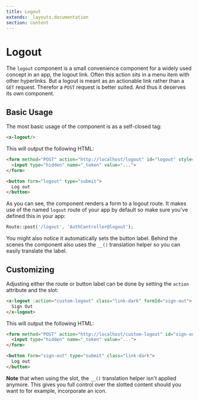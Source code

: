 ```yaml
---
title: Logout
extends: _layouts.documentation
section: content
---
```


# Logout

The `logout` component is a small convenience component for a widely used concept in an app, the logout link. Often this
action sits in a menu item with other hyperlinks. But a logout is meant as an actionable link rather than a `GET`
request. Therefor a `POST` request is better suited. And thus it deserves its own component.

## Basic Usage

The most basic usage of the component is as a self-closed tag:

```html
<x-logout/>
```

This will output the following HTML:

```html
<form method="POST" action="http://localhost/logout" id="logout" style="display: none">
  <input type="hidden" name="_token" value="...">
</form>

<button form="logout" type="submit">
  Log out
</button>
```

As you can see, the component renders a form to a logout route. It makes use of the named `logout` route of your app by
default so make sure you've defined this in your app:

```php
Route::post('/logout', 'AuthController@logout');
```

You might also notice it automatically sets the button label. Behind the scenes the component also uses the `__()`
translation helper so you can easily translate the label.

## Customizing

Adjusting either the route or button label can be done by setting the `action` attribute and the slot:

```html
<x-logout :action="custom-logout" class="link-dark" formId="sign-out">
  Sign Out
</x-logout>
```

This will output the following HTML:

```html
<form method="POST" action="http://localhost/custom-logout" id="sign-out" style="display: none">
  <input type="hidden" name="_token" value="...">
</form>

<button form="sign-out" type="submit" class="link-dark">
  Log out
</button>
```

**Note** that when using the slot, the `__()` translation helper isn't applied anymore. This gives you full control over the slotted content should you want to for example, incorporate an icon.
